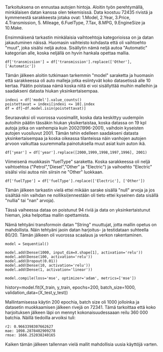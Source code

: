 Tarkoituksena on ennustaa autojen hintoja.
Aloitin työn perehtymällä, minkälaisen datan kanssa olen tekemisissä. Data koostuu 72435 rivistä ja kymmenestä sarakkeesta jotaka ovat: 
1.Model, 2.Year, 3.Price, 4.Transmission, 5. Mileage, 6.FuelType, 7.Tax, 8.MPG, 9.EngineSize ja 10.Make.

Ensimmäisenä tarkastin minkälaisia vaihtoehtoja kategorioissa on ja datan jakautuminen näissä. Huomasin vaihteisto kohdasta että oli vaihtoehto "muut", joka 
sisälsi neljä autoa. Sisällytin nämä neljä autoa "Automatic" kategorian alle, koska neljällä on hyvin hankala opettaa mallia.

    df['transmission'] = df['transmission'].replace(['Other'], ['Automatic']) 

Tämän jälkeen aloitin tutkimaan tarkemmin "model" saraketta ja huomasin että sarakkeessa oli auto malleja jotka esiintyvät koko datasetissä alle 10 kertaa.
Päätin poistaaa nämä koska niitä ei voi sisällyttää muihin malleihin ja saadakseni datasta hiukan yksinkertaisempaa.

    indexi = df['model'].value_counts()
    poistettavat = indexi[indexi <= 10].index
    df = df[~df.model.isin(poistettavat)]

Seuraavaksi oli vuorossa vuosimallit, koska data keskittyy uudempiin autoihin päätin tässäkin hiukan yksikertaistaa, koska datassa on 19 kpl autoja jotka on vanhempia kuin 2002(1996-2001), 
vaihdoin kyseisten autojen vuosiluvut 2001. Tämän tehin edelleen saadakseni datasta yksinkertaisempaa ja koska oikeassa tilanteissa näin vanhojen autojen arvoon vaikuttaa suuremmalla painotuksella
muut asiat kuin auton ikä.

    df['year'] = df['year'].replace([2000,1999,1998,1997,1996], 2001) 

Viimeisenä muokkasin "fuelType" saraketta. Koska sarakkeessa oli neljä vaihtoehtoa ("Petrol","Diesel","Other" ja "Electric") ja vaihoehto "Electric" sisälsi viisi autoa niin siirsin ne "Other" luokkaan.

    df['fuelType'] = df['fuelType'].replace(['Electric'], ['Other']) 

Tämän jälkeen tarkastin vielä ettei mikään sarake sisällä "null" arvoja ja jos sisältää niin vaihdan ne nolliksi(ennestään oli tieto ettei kyseinen data sisällä "nullia" tai "nan" arvoja).

Tässä vaiheessa dataa on poistunut 94 riviä ja data on yksinkertaistunut hieman, joka helpottaa mallin opettamista.

Nämä tehtyäni transformoin datan "String" muuttujat, jotta mallin opetus on mahdollista. Näin tehtyäni jaoin datan harjoitus- ja testidataan suhteella 80/20. Tämän jälkeen oli vuorossa scaalaus ja verkon rakentaminen.

    model = Sequential()

    model.add(Dense(1000, input_dim=X.shape[1], activation='relu'))
    model.add(Dense(100, activation='relu'))
    model.add(Dropout(0.01))
    model.add(Dense(10, activation='relu'))
    model.add(Dense(1, activation='linear'))

    model.compile(loss='mse', optimizer='adam', metrics=['mse'])

history=model.fit(X_train, y_train, epochs=200, batch_size=1000, validation_data=(X_test,y_test))

Mallintamisessa käytin 200 epochia, batch size oli 1000 jolloinka ja datasetin muokkaamisen jälkeen rivejä on 72341. Tämä tarkoittaa että koko harjoituksen jälkeen läpi on mennyt kokonaisuudessaaan reilu 
360 000 batchia. Näillä tiedoilla arvoiksi tuli:

    r2: 0.9663398307662627
    mae: 1098.2878402909278
    rmse: 1666.252038240165

Kaiken tämän jälkeen tallennan vielä mallit mahdollisia uusia käyttöjä varten.




